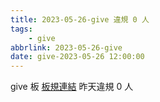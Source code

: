 ```yaml
---
title: 2023-05-26-give 違規 0 人
tags:
    - give
abbrlink: 2023-05-26-give
date: give-2023-05-26 12:00:00
---
```

give 板 [板規連結](https://www.ptt.cc/bbs/give/M.1612495900.A.C32.html)
昨天違規 0 人
